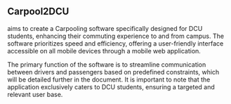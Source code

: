 ## Carpool2DCU
aims to create a Carpooling software specifically designed for DCU students, enhancing their commuting experience to and from campus. The software prioritizes speed and efficiency, offering a user-friendly interface accessible on all mobile devices through a mobile web application.

The primary function of the software is to streamline communication between drivers and passengers based on predefined constraints, which will be detailed further in the document. It is important to note that the application exclusively caters to DCU students, ensuring a targeted and relevant user base.
